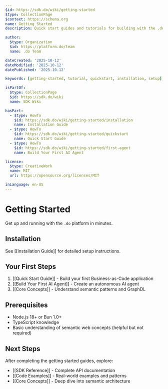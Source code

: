 ```yaml
---
$id: https://sdk.do/wiki/getting-started
$type: CollectionPage
$context: https://schema.org
name: Getting Started
description: Quick start guides and tutorials for building with the .do platform SDK

author:
  $type: Organization
  $id: https://platform.do/team
  name: .do Team

dateCreated: '2025-10-12'
dateModified: '2025-10-12'
datePublished: '2025-10-12'

keywords: [getting-started, tutorial, quickstart, installation, setup]

isPartOf:
  $type: CollectionPage
  $id: https://sdk.do/wiki
  name: SDK Wiki

hasPart:
  - $type: HowTo
    $id: https://sdk.do/wiki/getting-started/installation
    name: Installation Guide
  - $type: HowTo
    $id: https://sdk.do/wiki/getting-started/quickstart
    name: Quick Start Guide
  - $type: HowTo
    $id: https://sdk.do/wiki/getting-started/first-agent
    name: Build Your First AI Agent

license:
  $type: CreativeWork
  name: MIT
  url: https://opensource.org/licenses/MIT

inLanguage: en-US
---
```


# Getting Started

Get up and running with the `.do` platform in minutes.

## Installation

See [[Installation Guide]] for detailed setup instructions.

## Your First Steps

1. [[Quick Start Guide]] - Build your first Business-as-Code application
2. [[Build Your First AI Agent]] - Create an autonomous AI agent
3. [[Core Concepts]] - Understand semantic patterns and GraphDL

## Prerequisites

- Node.js 18+ or Bun 1.0+
- TypeScript knowledge
- Basic understanding of semantic web concepts (helpful but not required)

## Next Steps

After completing the getting started guides, explore:

- [[SDK Reference]] - Complete API documentation
- [[Code Examples]] - Real-world examples and patterns
- [[Core Concepts]] - Deep dive into semantic architecture
